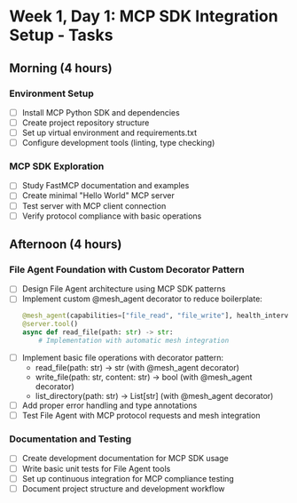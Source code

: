 # Week 1, Day 1: MCP SDK Integration Setup - Tasks

## Morning (4 hours)
### Environment Setup
- [ ] Install MCP Python SDK and dependencies
- [ ] Create project repository structure
- [ ] Set up virtual environment and requirements.txt
- [ ] Configure development tools (linting, type checking)

### MCP SDK Exploration
- [ ] Study FastMCP documentation and examples
- [ ] Create minimal "Hello World" MCP server
- [ ] Test server with MCP client connection
- [ ] Verify protocol compliance with basic operations

## Afternoon (4 hours)
### File Agent Foundation with Custom Decorator Pattern
- [ ] Design File Agent architecture using MCP SDK patterns
- [ ] Implement custom @mesh_agent decorator to reduce boilerplate:
  ```python
  @mesh_agent(capabilities=["file_read", "file_write"], health_interval=30)
  @server.tool()
  async def read_file(path: str) -> str:
      # Implementation with automatic mesh integration
  ```
- [ ] Implement basic file operations with decorator pattern:
  - read_file(path: str) -> str (with @mesh_agent decorator)
  - write_file(path: str, content: str) -> bool (with @mesh_agent decorator)
  - list_directory(path: str) -> List[str] (with @mesh_agent decorator)
- [ ] Add proper error handling and type annotations
- [ ] Test File Agent with MCP protocol requests and mesh integration

### Documentation and Testing
- [ ] Create development documentation for MCP SDK usage
- [ ] Write basic unit tests for File Agent tools
- [ ] Set up continuous integration for MCP compliance testing
- [ ] Document project structure and development workflow